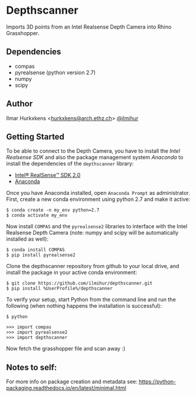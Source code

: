 # Depthscanner
Imports 3D points from an Intel Realsense Depth Camera into Rhino Grasshopper.

## Dependencies
- compas
- pyrealsense (python version 2.7)
- numpy
- scipy

## Author

Ilmar Hurkxkens <<hurkxkens@arch.ethz.ch>> [@ilmihur](https://github.com/ilmihur/)

## Getting Started

To be able to connect to the Depth Camera, you have to install the *Intel Realsense SDK* and also the package management system *Anaconda* to install the dependencies of the `depthscanner` library: 

- [Intel® RealSense™ SDK 2.0](https://www.intelrealsense.com/developers/)
- [Anaconda](https://www.anaconda.com/distribution/)

Once you have Anaconda installed, open `Anaconda Prompt` as administrator. First, create a new conda environment using python 2.7 and make it active: 

    $ conda create -n my_env python=2.7
    $ conda activate my_env
    
Now install `COMPAS` and the `pyrealsense2` libraries to interface with the Intel Realsense Depth Camera (note: numpy and scipy will be automatically installed as well): 

    $ conda install COMPAS
    $ pip install pyrealsense2
    
Clone the depthscanner repository from github to your local drive, and install the package in your active conda environment:
    
    $ git clone https://github.com/ilmihur/depthscanner.git  
    $ pip install %UserProfile%/depthscanner
    
To verify your setup, start Python from the command line and run the following (when nothing happens the installation is successful):

    $ python
    
    >>> import compas
    >>> import pyrealsense2
    >>> import depthscanner

Now fetch the grasshopper file and scan away :)


## Notes to self:
For more info on package creation and metadata see:
https://python-packaging.readthedocs.io/en/latest/minimal.html

